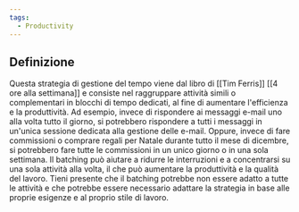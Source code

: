 ```yaml
---
tags:
  - Productivity
---
```



## Definizione
Questa strategia di gestione del tempo viene dal libro di [[Tim Ferris]]  [[4 ore alla settimana]] e consiste nel raggruppare attività simili o complementari in blocchi di tempo dedicati, al fine di aumentare l'efficienza e la produttività. Ad esempio, invece di rispondere ai messaggi e-mail uno alla volta tutto il giorno, si potrebbero rispondere a tutti i messaggi in un'unica sessione dedicata alla gestione delle e-mail.
Oppure, invece di fare commissioni o comprare regali per Natale durante tutto il mese di dicembre, si potrebbero fare tutte le commissioni in un unico giorno o in una sola settimana.
Il batching può aiutare a ridurre le interruzioni e a concentrarsi su una sola attività alla volta, il che può aumentare la produttività e la qualità del lavoro. Tieni presente che il batching potrebbe non essere adatto a tutte le attività e che potrebbe essere necessario adattare la strategia in base alle proprie esigenze e al proprio stile di lavoro.



